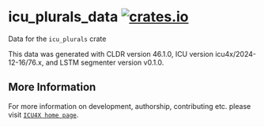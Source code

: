 # icu_plurals_data [![crates.io](https://img.shields.io/crates/v/icu_plurals_data)](https://crates.io/crates/icu_plurals_data)

<!-- cargo-rdme start -->

Data for the `icu_plurals` crate

This data was generated with CLDR version 46.1.0, ICU version icu4x/2024-12-16/76.x, and
LSTM segmenter version v0.1.0.

<!-- cargo-rdme end -->

## More Information

For more information on development, authorship, contributing etc. please visit [`ICU4X home page`](https://github.com/unicode-org/icu4x).
